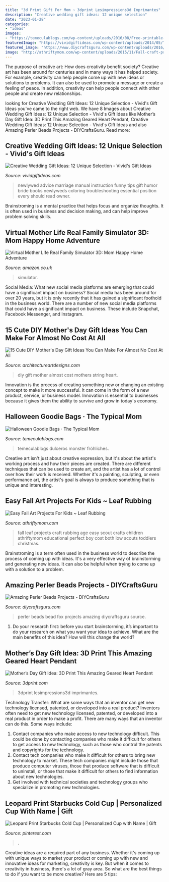 ```yaml
---
title: "3d Print Gift For Mom ~ 3dprint Lesimpressions3d Imprimantes"
description: "Creative wedding gift ideas: 12 unique selection"
date: "2023-01-28"
categories:
- "ideas"
images:
- "https://temeculablogs.com/wp-content/uploads/2016/08/Free-printable-Halloween-goodie-bags.jpg"
featuredImage: "https://vividgiftideas.com/wp-content/uploads/2014/05/The-Newlyweds-Instruction-Manual-Essential-Information-Troubleshooting-Tips-and-Advice-for-the-First-Year-of-Marriage-Owners-and-Instruction-Manual-Paperback.jpg"
featured_image: "https://www.diycraftsguru.com/wp-content/uploads/2016/12/43-fox-perler-beads.jpg"
image: "http://athriftymom.com/wp-content/uploads/2015/11/Fall-craft-projects-for-kids-LEAF-RUBBING-perfect-for-school-age-children-girl-scout-or-boy-scout-craft-ideas-that-are-both-educational-and-low-cost.jpg"
---
```



The purpose of creative art: How does creativity benefit society?
Creative art has been around for centuries and in many ways it has helped society. For example, creativity can help people come up with new ideas or solutions to problems. It can also be used to promote a message or create a feeling of peace. In addition, creativity can help people connect with other people and create new relationships.

	

		
looking for Creative Wedding Gift Ideas: 12 Unique Selection - Vivid&#039;s Gift Ideas you've came to the right web. We have 8 Images about Creative Wedding Gift Ideas: 12 Unique Selection - Vivid&#039;s Gift Ideas like Mother’s Day Gift Idea: 3D Print This Amazing Geared Heart Pendant, Creative Wedding Gift Ideas: 12 Unique Selection - Vivid&#039;s Gift Ideas and also Amazing Perler Beads Projects - DIYCraftsGuru. Read more:
		
    
## Creative Wedding Gift Ideas: 12 Unique Selection - Vivid&#039;s Gift Ideas

<img loading=lazy src="https://vividgiftideas.com/wp-content/uploads/2014/05/The-Newlyweds-Instruction-Manual-Essential-Information-Troubleshooting-Tips-and-Advice-for-the-First-Year-of-Marriage-Owners-and-Instruction-Manual-Paperback.jpg" onerror="this.onerror=null;this.src='https://tse2.mm.bing.net/th?id=OIP.ncZMKURtG-74NU0kfhhx7AAAAA&amp;pid=15.1';" alt="Creative Wedding Gift Ideas: 12 Unique Selection - Vivid&#039;s Gift Ideas">

_Source: vividgiftideas.com_

>newlywed advice marriage manual instruction funny tips gift humor bride books newlyweds coloring troubleshooting essential position every should read owner. 

	

Brainstroming is a mental practice that helps focus and organize thoughts. It is often used in business and decision making, and can help improve problem solving skills.

    
## Virtual Mother Life Real Family Simulator 3D: Mom Happy Home Adventure

<img loading=lazy src="https://images-eu.ssl-images-amazon.com/images/I/91-bRcxaB4L.jpg" onerror="this.onerror=null;this.src='https://tse2.mm.bing.net/th?id=OIP.q8exkqyvt6Eb5G6zWS08uQHaEK&amp;pid=15.1';" alt="Virtual Mother Life Real Family Simulator 3D: Mom Happy Home Adventure">

_Source: amazon.co.uk_

>simulator. 

	

Social Media: What new social media platforms are emerging that could have a significant impact on business?
Social media has been around for over 20 years, but it is only recently that it has gained a significant foothold in the business world. There are a number of new social media platforms that could have a significant impact on business. These include Snapchat, Facebook Messenger, and Instagram.

    
## 15 Cute DIY Mother&#039;s Day Gift Ideas You Can Make For Almost No Cost At All

<img loading=lazy src="https://www.architectureartdesigns.com/wp-content/uploads/2019/03/15-Cute-DIY-Mothers-Day-Gift-Ideas-You-Can-Make-For-Almost-No-Cost-At-All-4.jpg" onerror="this.onerror=null;this.src='https://tse4.mm.bing.net/th?id=OIP.5I7Svq8k3M8n_T7OGlcCXQHaLH&amp;pid=15.1';" alt="15 Cute DIY Mother&#039;s Day Gift Ideas You Can Make For Almost No Cost At All">

_Source: architectureartdesigns.com_

>diy gift mother almost cost mothers string heart. 

	

Innovation is the process of creating something new or changing an existing concept to make it more successful. It can come in the form of a new product, service, or business model. Innovation is essential to businesses because it gives them the ability to survive and grow in today's economy.

    
## Halloween Goodie Bags · The Typical Mom

<img loading=lazy src="https://temeculablogs.com/wp-content/uploads/2016/08/Free-printable-Halloween-goodie-bags.jpg" onerror="this.onerror=null;this.src='https://tse3.mm.bing.net/th?id=OIP.O6v7dx4hEPL1SPmdULtjQwHaLH&amp;pid=15.1';" alt="Halloween Goodie Bags · The Typical Mom">

_Source: temeculablogs.com_

>temeculablogs dulceros monster fröhliches. 

	

Creative art isn't just about creative expression, but it's about the artist's working process and how their pieces are created. There are different techniques that can be used to create art, and the artist has a lot of control over how their work is received. Whether it's a painting, sculpting, or even performance art, the artist's goal is always to produce something that is unique and interesting.

    
## Easy Fall Art Projects For Kids ~ Leaf Rubbing

<img loading=lazy src="http://athriftymom.com/wp-content/uploads/2015/11/Fall-craft-projects-for-kids-LEAF-RUBBING-perfect-for-school-age-children-girl-scout-or-boy-scout-craft-ideas-that-are-both-educational-and-low-cost.jpg" onerror="this.onerror=null;this.src='https://tse1.mm.bing.net/th?id=OIP.2W9lldjqdEi1FQ5z4JSOdwAAAA&amp;pid=15.1';" alt="Easy Fall Art Projects For Kids ~ Leaf Rubbing">

_Source: athriftymom.com_

>fall leaf projects craft rubbing age easy scout crafts children athriftymom educational perfect boy cost both low scouts toddlers christmas. 

	

Brainstroming is a term often used in the business world to describe the process of coming up with ideas. It's a very effective way of brainstorming and generating new ideas. It can also be helpful when trying to come up with a solution to a problem.

    
## Amazing Perler Beads Projects - DIYCraftsGuru

<img loading=lazy src="https://www.diycraftsguru.com/wp-content/uploads/2016/12/43-fox-perler-beads.jpg" onerror="this.onerror=null;this.src='https://tse3.mm.bing.net/th?id=OIP.Aqw6vxG2W1wZMfxBnE1saAHaG5&amp;pid=15.1';" alt="Amazing Perler Beads Projects - DIYCraftsGuru">

_Source: diycraftsguru.com_

>perler beads bead fox projects amazing diycraftsguru source. 

	

1. Do your research first: before you start brainstorming, it’s important to do your research on what you want your idea to achieve. What are the main benefits of this idea? How will this change the world?

    
## Mother’s Day Gift Idea: 3D Print This Amazing Geared Heart Pendant

<img loading=lazy src="https://3dprint.com/wp-content/uploads/2015/05/heartfeatured-1024x512.jpg" onerror="this.onerror=null;this.src='https://tse3.mm.bing.net/th?id=OIP.qIPKDJUkWthuaqaI809-ogHaDt&amp;pid=15.1';" alt="Mother’s Day Gift Idea: 3D Print This Amazing Geared Heart Pendant">

_Source: 3dprint.com_

>3dprint lesimpressions3d imprimantes. 

	

Technology Transfer: What are some ways that an inventor can get new technology licensed, patented, or developed into a real product?
Inventors often need to get new technology licensed, patented, or developed into a real product in order to make a profit. There are many ways that an inventor can do this. Some ways include: 
1. Contact companies who make access to new technology difficult. This could be done by contacting companies who make it difficult for others to get access to new technology, such as those who control the patents and copyrights for the technology. 
2. Contact tech companies who make it difficult for others to bring new technology to market. These tech companies might include those that produce computer viruses, those that produce software that is difficult to uninstall, or those that make it difficult for others to find information about new technologies. 
3. Get involved with technical societies and technology groups who specialize in promoting new technologies.

    
## Leopard Print Starbucks Cold Cup | Personalized Cup With Name | Gift

<img loading=lazy src="https://i.pinimg.com/736x/39/af/5c/39af5c75f6a6a098e0d313806588081e.jpg" onerror="this.onerror=null;this.src='https://tse2.mm.bing.net/th?id=OIP.30p09_LU9Y_S4COGNivHfgHaJ3&amp;pid=15.1';" alt="Leopard Print Starbucks Cold Cup | Personalized Cup with Name | Gift">

_Source: pinterest.com_

>. 

	

Creative ideas are a required part of any business. Whether it's coming up with unique ways to market your product or coming up with new and innovative ideas for marketing, creativity is key. But when it comes to creativity in business, there's a lot of gray area. So what are the best things to do if you want to be more creative? Here are 5 tips: 

